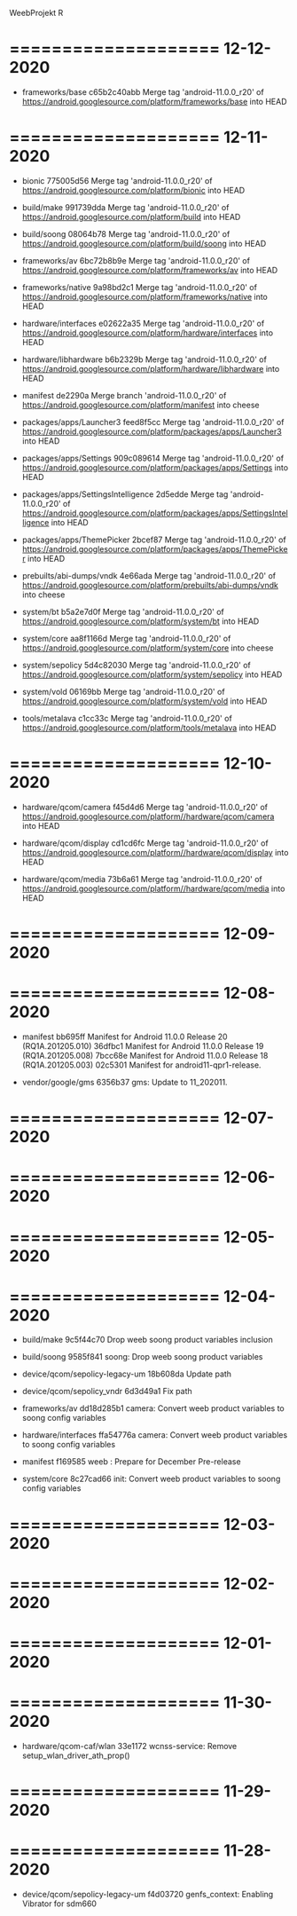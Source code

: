 
WeebProjekt R


====================
     12-12-2020
====================


   * frameworks/base
c65b2c40abb Merge tag 'android-11.0.0_r20' of https://android.googlesource.com/platform/frameworks/base into HEAD

====================
     12-11-2020
====================


   * bionic
775005d56 Merge tag 'android-11.0.0_r20' of https://android.googlesource.com/platform/bionic into HEAD

   * build/make
991739dda Merge tag 'android-11.0.0_r20' of https://android.googlesource.com/platform/build into HEAD

   * build/soong
08064b78 Merge tag 'android-11.0.0_r20' of https://android.googlesource.com/platform/build/soong into HEAD

   * frameworks/av
6bc72b8b9e Merge tag 'android-11.0.0_r20' of https://android.googlesource.com/platform/frameworks/av into HEAD

   * frameworks/native
9a98bd2c1 Merge tag 'android-11.0.0_r20' of https://android.googlesource.com/platform/frameworks/native into HEAD

   * hardware/interfaces
e02622a35 Merge tag 'android-11.0.0_r20' of https://android.googlesource.com/platform/hardware/interfaces into HEAD

   * hardware/libhardware
b6b2329b Merge tag 'android-11.0.0_r20' of https://android.googlesource.com/platform/hardware/libhardware into HEAD

   * manifest
de2290a Merge branch 'android-11.0.0_r20' of https://android.googlesource.com/platform/manifest into cheese

   * packages/apps/Launcher3
feed8f5cc Merge tag 'android-11.0.0_r20' of https://android.googlesource.com/platform/packages/apps/Launcher3 into HEAD

   * packages/apps/Settings
909c089614 Merge tag 'android-11.0.0_r20' of https://android.googlesource.com/platform/packages/apps/Settings into HEAD

   * packages/apps/SettingsIntelligence
2d5edde Merge tag 'android-11.0.0_r20' of https://android.googlesource.com/platform/packages/apps/SettingsIntelligence into HEAD

   * packages/apps/ThemePicker
2bcef87 Merge tag 'android-11.0.0_r20' of https://android.googlesource.com/platform/packages/apps/ThemePicker into HEAD

   * prebuilts/abi-dumps/vndk
4e66ada Merge tag 'android-11.0.0_r20' of https://android.googlesource.com/platform/prebuilts/abi-dumps/vndk into cheese

   * system/bt
b5a2e7d0f Merge tag 'android-11.0.0_r20' of https://android.googlesource.com/platform/system/bt into HEAD

   * system/core
aa8f1166d Merge tag 'android-11.0.0_r20' of https://android.googlesource.com/platform/system/core into cheese

   * system/sepolicy
5d4c82030 Merge tag 'android-11.0.0_r20' of https://android.googlesource.com/platform/system/sepolicy into HEAD

   * system/vold
06169bb Merge tag 'android-11.0.0_r20' of https://android.googlesource.com/platform/system/vold into HEAD

   * tools/metalava
c1cc33c Merge tag 'android-11.0.0_r20' of https://android.googlesource.com/platform/tools/metalava into HEAD

====================
     12-10-2020
====================


   * hardware/qcom/camera
f45d4d6 Merge tag 'android-11.0.0_r20' of https://android.googlesource.com/platform//hardware/qcom/camera into HEAD

   * hardware/qcom/display
cd1cd6fc Merge tag 'android-11.0.0_r20' of https://android.googlesource.com/platform//hardware/qcom/display into HEAD

   * hardware/qcom/media
73b6a61 Merge tag 'android-11.0.0_r20' of https://android.googlesource.com/platform//hardware/qcom/media into HEAD

====================
     12-09-2020
====================


====================
     12-08-2020
====================


   * manifest
bb695ff Manifest for Android 11.0.0 Release 20 (RQ1A.201205.010)
36dfbc1 Manifest for Android 11.0.0 Release 19 (RQ1A.201205.008)
7bcc68e Manifest for Android 11.0.0 Release 18 (RQ1A.201205.003)
02c5301 Manifest for android11-qpr1-release.

   * vendor/google/gms
6356b37 gms: Update to 11_202011.

====================
     12-07-2020
====================


====================
     12-06-2020
====================


====================
     12-05-2020
====================


====================
     12-04-2020
====================


   * build/make
9c5f44c70 Drop weeb  soong product variables inclusion

   * build/soong
9585f841 soong: Drop weeb soong product variables

   * device/qcom/sepolicy-legacy-um
18b608da Update path

   * device/qcom/sepolicy_vndr
6d3d49a1 Fix path

   * frameworks/av
dd18d285b1 camera: Convert weeb  product variables to soong config variables

   * hardware/interfaces
ffa54776a camera: Convert weeb product variables to soong config variables

   * manifest
f169585 weeb : Prepare for December Pre-release

   * system/core
8c27cad66 init: Convert weeb product variables to soong config variables

====================
     12-03-2020
====================


====================
     12-02-2020
====================


====================
     12-01-2020
====================


====================
     11-30-2020
====================


   * hardware/qcom-caf/wlan
33e1172 wcnss-service: Remove setup_wlan_driver_ath_prop()

====================
     11-29-2020
====================


====================
     11-28-2020
====================


   * device/qcom/sepolicy-legacy-um
f4d03720 genfs_context: Enabling Vibrator for sdm660

